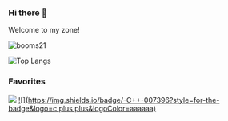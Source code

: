 ### Hi there 👋 

Welcome to my zone!

![booms21](https://github-readme-stats.vercel.app/api?username=yxKryptonite&show_icons=true&include_all_commits=true?count_private=true?include_all_commits=true&theme=dracula)     

![Top Langs](https://github-readme-stats.vercel.app/api/top-langs/?username=yxKryptonite&layout=compact&theme=dracula)

### Favorites
[![](https://img.shields.io/badge/-Python-007396?style=for-the-badge&logo=python&logoColor=ffffff)](https://www.python.org/)
[![](https://img.shields.io/badge/-C++-007396?style=for-the-badge&logo=c plus plus&logoColor=aaaaaa)](https://www.python.org/)
<!--
**yxKryptonite/yxKryptonite** is a ✨ _special_ ✨ repository because its `README.md` (this file) appears on your GitHub profile.

Here are some ideas to get you started:

- 🔭 I’m currently working on ...
- 🌱 I’m currently learning ...
- 👯 I’m looking to collaborate on ...
- 🤔 I’m looking for help with ...
- 💬 Ask me about ...
- 📫 How to reach me: ...
- 😄 Pronouns: ...
- ⚡ Fun fact: ...
-->

